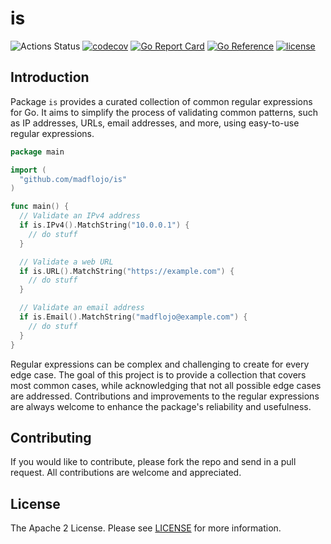 # is

![Actions Status](https://github.com/madflojo/is/actions/workflows/tests.yml/badge.svg?branch=main)
[![codecov](https://codecov.io/gh/madflojo/is/branch/main/graph/badge.svg?token=H9C9B6I0AS)](https://codecov.io/gh/madflojo/is)
[![Go Report Card](https://goreportcard.com/badge/github.com/madflojo/is)](https://goreportcard.com/report/github.com/madflojo/is)
[![Go Reference](https://pkg.go.dev/badge/github.com/madflojo/is.svg)](https://pkg.go.dev/github.com/madflojo/is)
[![license](https://img.shields.io/github/license/madflojo/is.svg?maxAge=2592000)](https://github.com/madflojo/is/LICENSE)

## Introduction

Package `is` provides a curated collection of common regular expressions for Go. It aims to simplify the process of 
validating common patterns, such as IP addresses, URLs, email addresses, and more, using easy-to-use regular expressions.

```go
package main

import (
  "github.com/madflojo/is"
)

func main() {
  // Validate an IPv4 address
  if is.IPv4().MatchString("10.0.0.1") {
    // do stuff
  }

  // Validate a web URL
  if is.URL().MatchString("https://example.com") {
    // do stuff
  }

  // Validate an email address
  if is.Email().MatchString("madflojo@example.com") {
    // do stuff
  }
}
```

Regular expressions can be complex and challenging to create for every edge case. The goal of this project is to provide a 
collection that covers most common cases, while acknowledging that not all possible edge cases are addressed. Contributions 
and improvements to the regular expressions are always welcome to enhance the package's reliability and usefulness.

## Contributing

If you would like to contribute, please fork the repo and send in a pull request. All contributions are welcome and 
appreciated.

## License

The Apache 2 License. Please see [LICENSE](LICENSE) for more information.
